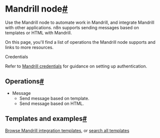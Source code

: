 [](https://github.com/n8n-io/n8n-docs/edit/main/docs/integrations/builtin/app-nodes/n8n-nodes-base.mandrill.md "Edit this page")

# Mandrill node[#](#mandrill-node "Permanent link")

Use the Mandrill node to automate work in Mandrill, and integrate Mandrill with other applications. n8n supports sending messages based on templates or HTML with Mandrill.

On this page, you'll find a list of operations the Mandrill node supports and links to more resources.

Credentials

Refer to [Mandrill credentials](../../credentials/mandrill/) for guidance on setting up authentication.

## Operations[#](#operations "Permanent link")

*   Message
    *   Send message based on template.
    *   Send message based on HTML.

## Templates and examples[#](#templates-and-examples "Permanent link")

[Browse Mandrill integration templates](https://n8n.io/integrations/mandrill/), or [search all templates](https://n8n.io/workflows/)